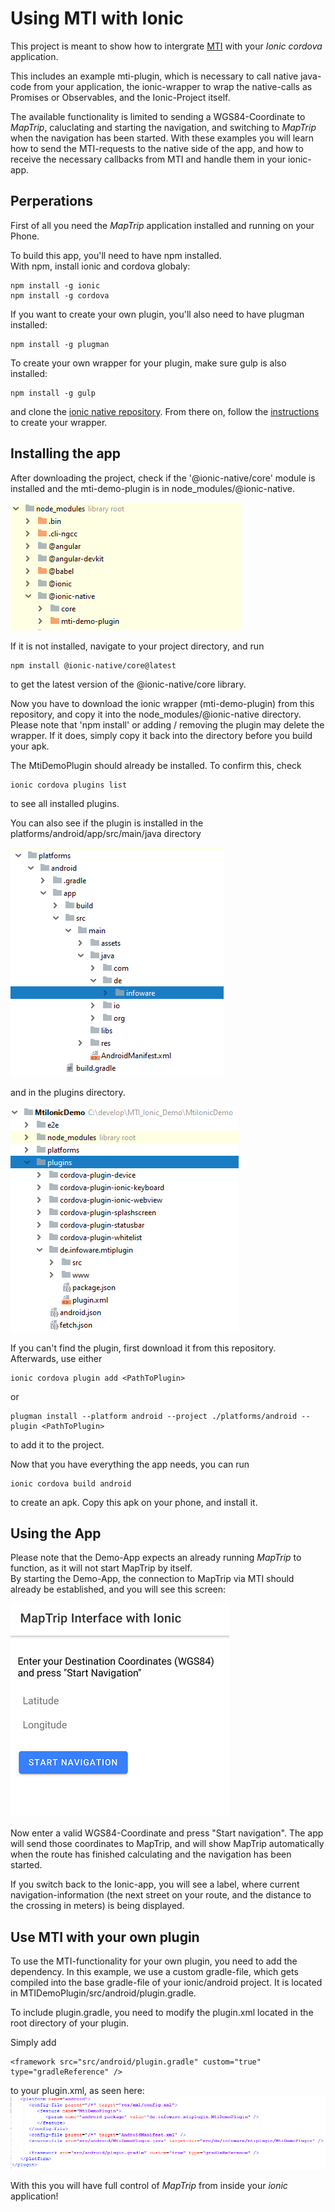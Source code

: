 # Using MTI with Ionic

This project is meant to show how to intergrate [MTI](http://www.maptrip.de/docs/mti/) with your *Ionic cordova* application.  

This includes an example mti-plugin, which is necessary to call native java-code from your application, the ionic-wrapper to wrap the native-calls as Promises or Observables, and the Ionic-Project itself.  

The available functionality is limited to sending a WGS84-Coordinate to *MapTrip*, caluclating and starting the navigation, and switching to *MapTrip* when the navigation has been started. With these examples you will learn how to send the MTI-requests to the native side of the app, and how to receive the necessary callbacks from MTI and handle them in your ionic-app.


## Perperations

First of all you need the *MapTrip* application installed and running on your Phone.

To build this app, you'll need to have npm installed.  
With npm, install ionic and cordova globaly:  
```
npm install -g ionic   
npm install -g cordova 
```  

If you want to create your own plugin, you'll also need to have plugman installed:
```
npm install -g plugman
```  

To create your own wrapper for your plugin, make sure gulp is also installed:
```
npm install -g gulp
```  
and clone the [ionic native repository](https://github.com/ionic-team/ionic-native). From there on, follow the [instructions](https://github.com/ionic-team/ionic-native/blob/master/DEVELOPER.md) to create your wrapper.   


## Installing the app

After downloading the project, check if the '@ionic-native/core' module is installed and the mti-demo-plugin is in node_modules/@ionic-native.

![](readme_res/ionic-native_core.png)

If it is not installed, navigate to your project directory, and run  
```
npm install @ionic-native/core@latest
```  
to get the latest version of the @ionic-native/core library.

Now you have to download the ionic wrapper (mti-demo-plugin) from this repository, and copy it into the node_modules/@ionic-native directory.  
Please note that 'npm install' or adding / removing the plugin may delete the wrapper. If it does, simply copy it back into the directory before you build your apk.  

The MtiDemoPlugin should already be installed. To confirm this, check  
```
ionic cordova plugins list
```  
to see all installed plugins.  
  
You can also see if the plugin is installed in the platforms/android/app/src/main/java directory 
 
![](readme_res/platforms_android_plugin.png)    

and in the plugins directory.  

![](readme_res/plugins_de-infoware-mtiplugin.png)  
  
If you can't find the plugin, first download it from this repository.  
Afterwards, use either
```
ionic cordova plugin add <PathToPlugin>
```  
or   
```
plugman install --platform android --project ./platforms/android --plugin <PathToPlugin>
```  
to add it to the project.  
  
Now that you have everything the app needs, you can run
```
ionic cordova build android 
```
to create an apk. Copy this apk on your phone, and install it.   

## Using the App

Please note that the Demo-App expects an already running *MapTrip* to function, as it will not start MapTrip by itself.  
By starting the Demo-App, the connection to MapTrip via MTI should already be established, and you will see this screen:

![](readme_res/mti-demo-main.png)  

Now enter a valid WGS84-Coordinate and press "Start navigation". The app will send those coordinates to MapTrip, and will show MapTrip automatically when the route has finished calculating and the navigation has been started.  

If you switch back to the Ionic-app, you will see a label, where current navigation-information (the next street on your route, and the distance to the crossing in meters) is being displayed.   

## Use MTI with your own plugin

To use the MTI-functionality for your own plugin, you need to add the dependency.
In this example, we use a custom gradle-file, which gets compiled into the base gradle-file of your ionic/android project. It is located in MTIDemoPlugin/src/android/plugin.gradle.  

To include plugin.gradle, you need to modify the plugin.xml located in the root directory of your plugin.  
   
Simply add  
```
<framework src="src/android/plugin.gradle" custom="true" type="gradleReference" />
```
to your plugin.xml, as seen here:  
![](readme_res/plugin-xml.png)

With this you will have full control of *MapTrip* from inside your *ionic* application! 
